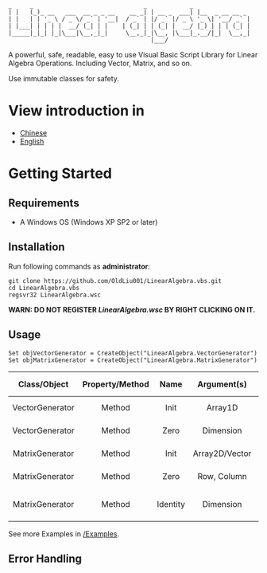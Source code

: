  ```
 _     _                               _            _
| |   (_)_ __   ___  __ _ _ __    __ _| | __ _  ___| |__  _ __ __ _
| |   | | '_ \ / _ \/ _` | '__|  / _` | |/ _` |/ _ \ '_ \| '__/ _` |
| |___| | | | |  __/ (_| | |    | (_| | | (_| |  __/ |_) | | | (_| |
|_____|_|_| |_|\___|\__,_|_|     \__,_|_|\__, |\___|_.__/|_|  \__,_|
                                         |___/
```

A powerful, safe, readable, easy to use Visual Basic Script Library for Linear Algebra Operations. Including Vector, Matrix, and so on.

Use immutable classes for safety.

# View introduction in

- [Chinese](Readme_zh.md)
- [English](Readme.md)

# Getting Started

## Requirements

- A Windows OS (Windows XP SP2 or later)

## Installation

Run following commands as **administrator**:

```
git clone https://github.com/OldLiu001/LinearAlgebra.vbs.git
cd LinearAlgebra.vbs
regsvr32 LinearAlgebra.wsc
```

**WARN: DO NOT REGISTER *LinearAlgebra.wsc* BY RIGHT CLICKING ON IT.**

## Usage

```
Set objVectorGenerator = CreateObject("LinearAlgebra.VectorGenerator")
Set objMatrixGenerator = CreateObject("LinearAlgebra.MatrixGenerator")
```

|Class/Object|Property/Method|Name|Argument(s)|Return Value|Description|
|:---:|:---:|:---:|:---:|:---:|:---:|
|VectorGenerator|Method|Init|Array1D|Vector Object|Generate a Vector|
|VectorGenerator|Method|Zero|Dimension|Vector Object|Generate a Zero Vector|
|MatrixGenerator|Method|Init|Array2D/Vector|Matrix Object|Generate a Matrix|
|MatrixGenerator|Method|Zero|Row, Column|Matrix Object|Generate a Zero Matrix|
|MatrixGenerator|Method|Identity|Dimension|Matrix Object|Generate an Identity Matrix|


See more Examples in [/Examples](Examples/).

## Error Handling
